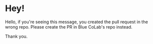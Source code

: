 # Hey!

Hello, if you're seeing this message, you created the pull request in the wrong repo. Please create the PR in Blue CoLab's repo instead. 

Thank you.
